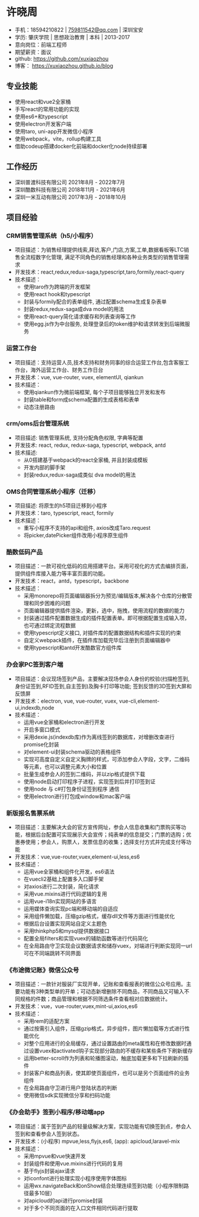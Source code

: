 # 许晓周

- 手机：18594210822 | 759811542@qq.com | 深圳宝安
- 学历: 肇庆学院 | 思想政治教育 | 本科 | 2013-2017
- 意向岗位：前端工程师
- 期望薪资：面议
- github: https://github.com/xuxiaozhou
- 博客： https://xuxiaozhou.github.io/blog

## 专业技能

- 使用react和vue2全家桶
- 手写react的常用功能的实现
- 使用es6+和typescript
- 使用electron开发客户端
- 使用taro, uni-app开发微信小程序
- 使用webpack，vite，rollup构建工具
- 借助codeup搭建docker化前端和docker化node持续部署

## 工作经历

- 深圳普渡科技有限公司 2021年8月 - 2022年7月
- 深圳酷数科技有限公司 2018年11月 - 2021年6月
- 深圳一米互动有限公司 2017年3月 - 2018年10月

## 项目经验

### CRM销售管理系统（h5/小程序）
- 项目描述：为销售经理提供线索,拜访,客户,门店,方案,工单,数据看板等LTC销售全流程数字化管理, 满足不同角色的销售经理和各种业务类型的销售管理需求
- 开发技术：react,redux,redux-saga,typescript,taro,formily,react-query
- 技术描述：
  - 使用taro作为跨端的开发框架
  - 使用react hook和typescript
  - 封装与formily配合的表单组件, 通过配置schema生成复杂表单
  - 封装redux,redux-saga成dva model的用法
  - 使用react-query简化请求缓存和列表查询等工作
  - 使用egg.js作为中台服务, 处理登录后的token维护和请求转发到后端微服务

### 运营工作台
- 项目描述：支持运营人员,技术支持和财务同事的综合运营工作台,包含客服工作台，海外运营工作台、财务工作日台
- 开发技术：vue, vue-router, vuex, elementUI, qiankun
- 技术描述：
  - 使用qiankun作为微前端框架, 每个子项目能够独立开发和发布
  - 封装table和form成schema配置的生成表格和表单
  - 动态注册路由

### crm/oms后台管理系统
- 项目描述: 销售管理系统, 支持分配角色权限, 字典等配置
- 开发技术: react, redux, redux-saga, typescript, webpack, antd 
- 技术描述:
  - 从0搭建基于webpack的react全家桶, 并且封装成模板
  - 开发内部的脚手架
  - 封装redux,redux-saga成类似 dva model的用法

### OMS合同管理系统小程序（迁移）
- 项目描述: 将原生的h5项目迁移到小程序
- 开发技术：taro, typescript, react, formily
- 技术描述：
  - 重写小程序不支持的api和组件, axios改成Taro.request
  - 将picker,datePicker组件改用小程序原生组件

### 酷数低码产品

- 项目描述：一款可视化低码的应用搭建平台。采用可视化的方式去编排页面，提供组件库接入能力等丰富页面的功能。
- 开发技术：react，antd，typescript，backbone
- 技术描述：
  - 采用monorepo将页面编辑器拆分为预览/编辑版本,解决各个仓库的分散管理和同步困难的问题
  - 页面编辑器提供插件渲染，更新，选中，拖拽，使用流程的数据的能力
  - 封装通过插件配置数据生成的插件配置表单。即可根据配置生成输入项，也可通过绑定流程数据
  - 使用typescript定义接口, 对插件库的配置数据结构和插件实现的约束
  - 自定义webpack插件，在插件库加载完毕后注册到页面编辑器中
  - 使用typescript和antd开发酷数官方组件库

### 办会家PC签到客户端

- 项目描述：会议现场签到产品，主要解决现场参会人身份的校验(扫描枪签到,身份证签到,RFID签到,自主签到)及胸卡打印等功能; 签到反馈的3D签到大屏和反馈屏
- 开发技术：electron, vue, vue-router, vuex, vue-cli,element-ui,indexdb,node
- 技术描述：
  - 运用vue全家桶和electron进行开发
  - 开启多窗口模式
  - 采用dexie.js(indexdb库)作为离线签到的数据库，对增删改查进行promise化封装
  - 对element-ui封装schema驱动的表格组件
  - 实现可高度自定义自定义胸牌的样式，可添加参会人字段，文字，二维码等元素，也可以调整元素大小和位置
  - 批量生成参会人的签到二维码，并以zip格式提供下载
  - 使用node启动打印程序子进程，实现签到后并打印签到证
  - 使用node 与 c#打包身份证签到程序 通信
  - 使用electron进行打包成window和mac客户端

### 新版报名售票系统

- 项目描述：主要解决大会的官方宣传网址，参会人信息收集和门票购买等功能，根据后台配置可实现展示大会宣传；纯表单的信息提交；门票的选购；优惠券使用；参会人，购票人，发票信息的收集；选择支付方式并完成支付等功能
- 开发技术：vue,vue-router,vuex,element-ui,less,es6
- 技术描述：
  - 运用vue全家桶和组件化开发，es6语法
  - 在vuecli2基础上配置多入口脚手架
  - 对axios进行二次封装，简化请求
  - 采用vue.mixins进行代码逻辑的复用
  - 运用vue-i18n实现网站的多语言
  - 运用媒体查询实现pc端和移动端的自适应
  - 采用组件懒加载，压缩gzip格式，缓存dll文件等方面进行性能优化
  - 根据后台设置实现网站自定义主题色
  - 采用thinkphp5和mysql提供数据接口
  - 配置全局filters和实现vuex的辅助函数等进行代码简化
  - 在全局路由守卫实现会议数据请求和储存vuex，对端进行判断实现同一url可在不同端跳转不同界面

### 《布途微记账》微信公众号

- 项目描述：一款针对服装厂实现开单，记账和查看报表的微信公众号应用。主要功能有3种类型单的开单；可动态新增删除不同商品，不同商品又可输入不同规格的件数；商品管理和根据不同筛选条件查看相对应数据统计。
- 开发技术：vue，vue-router,vuex,mint-ui,axios,es6
- 技术描述：
  - 采用rem的适配方案
  - 通过按需引入组件，压缩gzip格式，异步组件，图片懒加载等方式进行性能优化
  - 对整个应用进行的全局缓存，通过设置路由的meta属性和在修改数据时通过设置vuex和activated钩子实现部分路由的不缓存和某些条件下刷新缓存
  - 运用better-scroll作为列表和轮播图滚动，触底加载更多和下拉刷新的插件
  - 封装客户和商品列表，使其即使页面组件，也可以是另个页面组件的业务组件
  - 在全局路由守卫进行用户登陆状态的判断
  - 使用微信sdk实现微信分享和扫码功能

### 《办会助手》签到小程序/移动端app

- 项目描述：属于签到产品的轻量级解决方案，实现功能有切换签到点，参会人签到和查看参会人签到状态。
- 开发技术：(小程序) mpvue,less,flyjs,es6, (app): apicloud,laravel-mix
- 技术描述：
  - 采用mpvue和vue快速开发
  - 封装组件和使用vue.mixins进行代码的复用
  - 基于flyjs封装ajax请求
  - 对iconfont进行处理实现小程序使用字体图标
  - 运用wx.navigateBack和onShow结合处理连续签到功能（小程序限制路径最多10层）
  - 对apicloud的api进行promise封装
  - 对于多个不同页面的在入口文件相同代码进行提取
